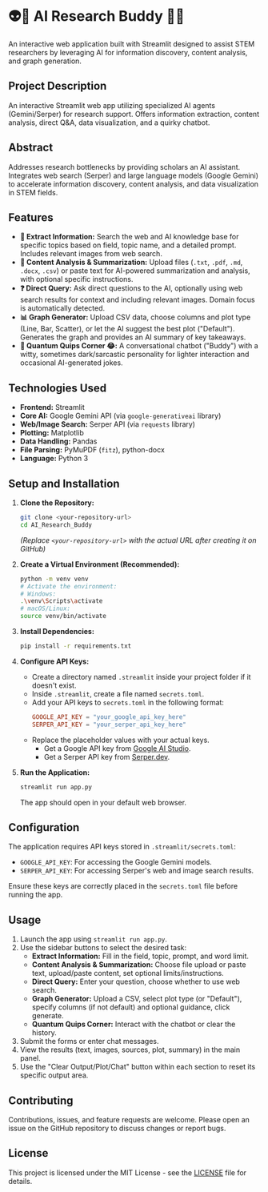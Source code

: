# 👽🔬 AI Research Buddy 🔭🧪

An interactive web application built with Streamlit designed to assist STEM researchers by leveraging AI for information discovery, content analysis, and graph generation.

## Project Description

An interactive Streamlit web app utilizing specialized AI agents (Gemini/Serper) for research support. Offers information extraction, content analysis, direct Q&A, data visualization, and a quirky chatbot.

## Abstract

Addresses research bottlenecks by providing scholars an AI assistant. Integrates web search (Serper) and large language models (Google Gemini) to accelerate information discovery, content analysis, and data visualization in STEM fields.

## Features

*   **📄 Extract Information:** Search the web and AI knowledge base for specific topics based on field, topic name, and a detailed prompt. Includes relevant images from web search.
*   **📝 Content Analysis & Summarization:** Upload files (`.txt`, `.pdf`, `.md`, `.docx`, `.csv`) or paste text for AI-powered summarization and analysis, with optional specific instructions.
*   **❓ Direct Query:** Ask direct questions to the AI, optionally using web search results for context and including relevant images. Domain focus is automatically detected.
*   **📊 Graph Generator:** Upload CSV data, choose columns and plot type (Line, Bar, Scatter), or let the AI suggest the best plot ("Default"). Generates the graph and provides an AI summary of key takeaways.
*   **🤖 Quantum Quips Corner 😂:** A conversational chatbot ("Buddy") with a witty, sometimes dark/sarcastic personality for lighter interaction and occasional AI-generated jokes.

## Technologies Used

*   **Frontend:** Streamlit
*   **Core AI:** Google Gemini API (via `google-generativeai` library)
*   **Web/Image Search:** Serper API (via `requests` library)
*   **Plotting:** Matplotlib
*   **Data Handling:** Pandas
*   **File Parsing:** PyMuPDF (`fitz`), python-docx
*   **Language:** Python 3

## Setup and Installation

1.  **Clone the Repository:**
    ```bash
    git clone <your-repository-url>
    cd AI_Research_Buddy
    ```
    *(Replace `<your-repository-url>` with the actual URL after creating it on GitHub)*

2.  **Create a Virtual Environment (Recommended):**
    ```bash
    python -m venv venv
    # Activate the environment:
    # Windows:
    .\venv\Scripts\activate
    # macOS/Linux:
    source venv/bin/activate
    ```

3.  **Install Dependencies:**
    ```bash
    pip install -r requirements.txt
    ```

4.  **Configure API Keys:**
    *   Create a directory named `.streamlit` inside your project folder if it doesn't exist.
    *   Inside `.streamlit`, create a file named `secrets.toml`.
    *   Add your API keys to `secrets.toml` in the following format:
        ```toml
        GOOGLE_API_KEY = "your_google_api_key_here"
        SERPER_API_KEY = "your_serper_api_key_here"
        ```
    *   Replace the placeholder values with your actual keys.
        *   Get a Google API key from [Google AI Studio](https://aistudio.google.com/app/apikey).
        *   Get a Serper API key from [Serper.dev](https://serper.dev/).

5.  **Run the Application:**
    ```bash
    streamlit run app.py
    ```
    The app should open in your default web browser.

## Configuration

The application requires API keys stored in `.streamlit/secrets.toml`:

*   `GOOGLE_API_KEY`: For accessing the Google Gemini models.
*   `SERPER_API_KEY`: For accessing Serper's web and image search results.

Ensure these keys are correctly placed in the `secrets.toml` file before running the app.

## Usage

1.  Launch the app using `streamlit run app.py`.
2.  Use the sidebar buttons to select the desired task:
    *   **Extract Information:** Fill in the field, topic, prompt, and word limit.
    *   **Content Analysis & Summarization:** Choose file upload or paste text, upload/paste content, set optional limits/instructions.
    *   **Direct Query:** Enter your question, choose whether to use web search.
    *   **Graph Generator:** Upload a CSV, select plot type (or "Default"), specify columns (if not default) and optional guidance, click generate.
    *   **Quantum Quips Corner:** Interact with the chatbot or clear the history.
3.  Submit the forms or enter chat messages.
4.  View the results (text, images, sources, plot, summary) in the main panel.
5.  Use the "Clear Output/Plot/Chat" button within each section to reset its specific output area.

## Contributing

Contributions, issues, and feature requests are welcome. Please open an issue on the GitHub repository to discuss changes or report bugs.

<!-- Optional: Add Screenshots Here -->
<!--
## Screenshots
(Add screenshots of your app here if desired)
![App Screenshot 1](path/to/screenshot1.png)
![App Screenshot 2](path/to/screenshot2.png)
-->

## License

This project is licensed under the MIT License - see the [LICENSE](LICENSE) file for details.